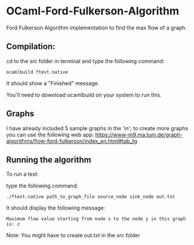 # OCaml-Ford-Fulkerson-Algorithm
Ford Fulkerson Algorithm implementation to find the max flow of a graph.

## Compilation:
cd to the src folder in terminal and type the following command:

`ocamlbuild ftest.native`

It should show a "Finished" message.

You'll need to download ocamlbuild on your system to run this.
  
## Graphs  
I have already included 5 sample graphs in the 'in'; to create more graphs you can use the following web app:
  https://www-m9.ma.tum.de/graph-algorithms/flow-ford-fulkerson/index_en.html#tab_tg


## Running the algorithm

To run a test:
	
type the following command:
	
`./ftest.native path_to_graph_file source_node sink_node out.txt`
   
 It should display the following message: 
 
 `Maximum flow value starting from node x to the node y in this graph is: z`
 
 Note: You might have to create out.txt in the src folder
     
